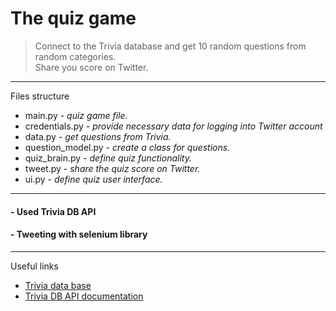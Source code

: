 # The quiz game

> Connect to the Trivia database and get 10 random questions from random categories.  
> Share you score on Twitter.
---
Files structure
* main.py - _quiz game file._
* credentials.py - _provide necessary data for logging into Twitter account_
* data.py - _get questions from Trivia._
* question_model.py - _create a class for questions._
* quiz_brain.py - _define quiz functionality._
* tweet.py - _share the quiz score on Twitter._
* ui.py - _define quiz user interface._
---
#### - Used Trivia DB API
#### - Tweeting with selenium library
---
Useful links
- [Trivia data base](https://opentdb.com/)
- [Trivia DB API documentation](https://opentdb.com/api_config.php)
